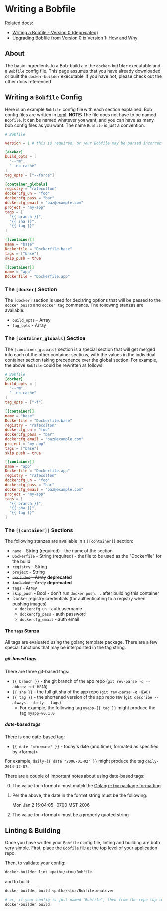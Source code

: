 # Writing a Bobfile

Related docs:

* [Writing a Bobfile - Version 0 (deprecated)](writing-a-bobfile-version-zero.md)
* [Upgrading Bobfile from Version 0 to Version 1: How and Why](upgrading-zero-to-one.md)

## About

The basic ingredients to a Bob-build are the `docker-builder` executable and a
`Bobfile` config file.  This page assumes that you have already
downloaded or built the `docker-builder` executable.  If you have not, please
check out the other docs referenced

## Writing a `Bobfile` Config

Here is an example `Bobfile` config file with each section explained.
Bob config files are written in [toml](https://github.com/mojombo/toml).
**NOTE:** The file does not have to be named `Bobfile`.  It can be named
whatever you want, and you can have as many bob config files as you
want.  The name `Bobfile` is just a convention.

```toml
# Bobfile

version = 1 # this is required, or your Bobfile may be parsed incorrectly

[docker]
build_opts = [
  "--rm",
  "--no-cache"
]
tag_opts = ["--force"]

[container_globals]
registry = "rafecolton"
dockercfg_un = "foo"
dockercfg_pass = "bar"
dockercfg_email = "baz@example.com"
project = "my-app"
tags = [
  "{{ branch }}",
  "{{ sha }}",
  "{{ tag }}"
]

[[container]]
name = "base"
Dockerfile = "Dockerfile.base"
tags = ["base"]
skip_push = true

[[container]]
name = "app"
Dockerfile = "Dockerfile.app"
```

### The `[docker]` Section

The `[docker]` section is used for declaring options that will be passed
to the `docker build` and `docker tag` commands.  The following stanzas
are available:

* `build_opts` - Array
* `tag_opts` - Array

### The `[container_globals]` Section

The `[container_globals]` section is a special section that will get
merged into each of the other container sections, with the values in the
individual container section taking precedence over the global section.
For example, the above `Bobfile` could be rewritten as follows:

```toml
# Bobfile
[docker]
build_opts = [
  "--rm",
  "--no-cache"
]
tag_opts = ["-f"]

[[container]]
name = "base"
Dockerfile = "Dockerfile.base"
registry = "rafecolton"
dockercfg_un = "foo"
dockercfg_pass = "bar"
dockercfg_email = "baz@example.com"
project = "my-app"
tags = ["base"]
skip_push = true

[[container]]
name = "app"
Dockerfile = "Dockerfile.app"
registry = "rafecolton"
dockercfg_un = "foo"
dockercfg_pass = "bar"
dockercfg_email = "baz@example.com"
project = "my-app"
tags = [
  "{{ branch }}",
  "{{ sha }}",
  "{{ tag }}"
]
```

### The `[[container]]` Sections

The following stanzas are available in a `[[container]]` section:

* `name` - String (required) - the name of the section
* `Dockerfile` - String (required) - the file to be used as the
  "Dockerfile" for the build
* `registry` - String
* `project` - String
* <del>`excluded` - Array</del> **deprecated**
* <del>`included` - Array</del> **deprecated**
* `tags` - Array
* `skip_push` - Bool - don't run `docker push...` after building this
  container
* Docker registry credentials (for authenticating to a registry when pushing images)
  - `dockercfg_un` - auth username
  - `dockercfg_pass` - auth password
  - `dockercfg_email` - auth email

#### The `tags` Stanza

All tags are evaluated using the golang template package.  There are a
few special functions that may be interpolated in the tag string.

##### git-based tags

There are three git-based tags:

  - `{{ branch }}` - the git branch of the app repo (`git rev-parse -q --abbrev-ref HEAD`)
  - `{{ sha }}` - the full git sha of the app repo (`git rev-parse -q HEAD`)
  - `{{ tag }}` - the shortened version of the app repo rev (`git describe --always --dirty --tags`)
    * For example, the following tag `myapp-{{ tag }}` might produce the tag `myapp-v0.1.0`

##### date-based tags

There is one date-based tag:

  - `{{ date "<format>" }}` - today's date (and time), formated as specified by &lt;format&gt;

For example, `daily-{{ date "2006-01-02" }}` might produce the tag `daily-2014-12-07`.

There are a couple of important notes about using date-based tags:

0. The value for &lt;format&gt; must match the [Golang `time` package
   formatting](http://golang.org/pkg/time/#pkg-constants)
0. Per the above, the date in the format string must be the following:

    Mon Jan 2 15:04:05 -0700 MST 2006

0. The value for &lt;format&gt; must be a properly quoted string

## Linting &amp; Building

Once you have written your `Bobfile` config file, linting and building
are both very simple.  First, place the `Bobfile` file at the top level
of your application repo. 

Then, to validate your config:

```bash
docker-builder lint <path>/<to>/Bobfile
```

and to build:

```bash
docker-builder build <path>/<to>/Bobfile.whatever

# or, if your config is just named "Bobfile", then from the repo top level...
docker-builder build
```
